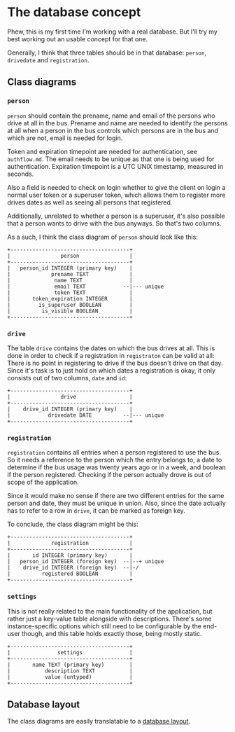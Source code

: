 # The database concept

Phew, this is my first time I'm working with a real database. But I'll try my
best working out an usable concept for that one.

Generally, I think that three tables should be in that database: `person`,
`drivedate` and `registration`.

## Class diagrams

### `person`

`person` should contain the prename, name and email of the persons who drive at
all in the bus. Prename and name are needed to identify the persons at all when
a person in the bus controls which persons are in the bus and which are not,
email is needed for login.

Token and expiration timepoint are needed for authentication, see `authflow.md`.
The email needs to be unique as that one is being used for authentication.
Expiration timepoint is a UTC UNIX timestamp, measured in seconds.

Also a field is needed to check on login whether to give the client on login a
normal user token or a superuser token, which allows them to register more
drives dates as well as seeing all persons that registered.

Additionally, unrelated to whether a person is a superuser, it's also possible
that a person wants to drive with the bus anyways. So that's two columns.

As a such, I think the class diagram of `person` should look like this:

```text
+--------------------------------------+
|                person                |
+--------------------------------------+
|   person_id INTEGER (primary key)    |
|             prename TEXT             |
|              name TEXT               |
|              email TEXT            --|--- unique
|              token TEXT              |
|       token_expiration INTEGER       |
|         is_superuser BOOLEAN         |
|          is_visible BOOLEAN          |
+--------------------------------------+
```

### `drive`

The table `drive` contains the dates on which the bus drives at all. This
is done in order to check if a registration in `registraton` can be valid at
all: There is no point in registering to drive if the bus doesn't drive on that
day. Since it's task is to just hold on which dates a registration is okay, it
only consists out of two columns, `date` and `id`:

```text
+--------------------------------------+
|                drive                 |
+--------------------------------------+
|    drive_id INTEGER (primary key)    |
|            drivedate DATE          --|--- unique
+--------------------------------------+
```

### `registration`

`registration` contains all entries when a person registered to use the bus. So
it needs a reference to the person which the entry belongs to, a date to
determine if the bus usage was twenty years ago or in a week, and boolean if the
person registered. Checking if the person actually drove is out of scope of the
application.

Since it would make no sense if there are two different entries for the same
person and date, they must be unique in union. Also, since the date actually has
to refer to a row in `drive`, it can be marked as foreign key.

To conclude, the class diagram might be this:

```text
+--------------------------------------+
|             registration             |
+--------------------------------------+
|       id INTEGER (primary key)       |
|   person_id INTEGER (foreign key)  --|--+ unique
|    drive_id INTEGER (foreign key)  --|-/
|          registered BOOLEAN          |
+--------------------------------------+
```

### `settings`

This is not really related to the main functionality of the application, but
rather just a key-value table alongside with descriptions. There's some
instance-specific options which still need to be configurable by the end-user
though, and this table holds exactly those, being mostly static.

```
+--------------------------------------+
|               settings               |
+--------------------------------------+
|       name TEXT (primary key)        |
|           description TEXT           |
|           value (untyped)            |
+--------------------------------------+
```

## Database layout

The class diagrams are easily translatable to a [database layout].

[database layout]: ../src/init_db.sql

<!--
vim: et sts=0 ts=2 sw=2
-->
